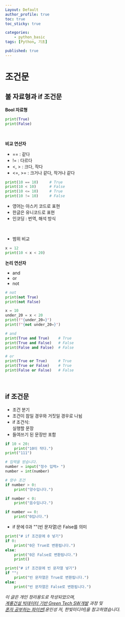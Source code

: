 ```yaml
---
Layout: Default
author_profile: true
toc: true
toc_sticky: true

categories:
    - python_basic
tags: [Python, 기초]

published: true
---
```


# 조건문
## 불 자료형과 if 조건문
**Bool 자료형**

```python
print(True)
print(False)
```

<br>

**비교 연산자**
- == : 같다
- != : 다르다
- <, > : 크다, 작다
- <=, >= : 크거나 같다, 작거나 같다

```python
print(10 == 10)     # True
print(10 < 10)      # False
print(10 <= 10)     # True
print(10 != 10)     # False
```

- 영어는 아스키 코드로 표현
- 한글은 유니코드로 표현
- 인코딩 : 번역, 해석 방식

<br>

- 범위 비교

```python
x = 12
print(10 < x < 20)
```

**논리 연산자**
- and
- or
- not

```python
# not
print(not True)
print(not False)
```

```python
x = 10
under_20 = x < 20
print(f"{under_20=}")
print(f"{not under_20=}")
```

```python
# and
print(True and True)    # True
print(True and False)   # False
print(False and False)  # False

# or 
print(True or True)     # True
print(True or False)    # True
print(False or False)   # False
```

<br>

## if 조건문
- 조건 분기
- 조건이 참일 경우와 거짓일 경우로 나뉨
- if 조건식:  
    실행할 문장
- 들여쓰기 된 문장만 포함

```python
if 10 < 20:
    print("10이 작다.")
print("111")
```

```python
# 입력을 받습니다.
number = input("정수 입력> ")
number = int(number)

# 양수 조건
if number > 0:
    print("양수입니다.")

if number < 0:
    print("음수입니다.")

if number == 0:
    print("0입니다.")
```

- if 문에 0과 ""(빈 문자열)은 False를 의미

```python
print("# if 조건문에 0 넣기")
if 0:
    print("0은 True로 변환됩니다.")
else:
    print("0은 False로 변환됩니다.")
    print()

print("# if 조건문에 빈 문자열 넣기")
if "":
    print("빈 문자열은 True로 변환됩니다.")
else:
    print("빈 문자열은 False로 변환됩니다.")
```


*이 글은 개인 정리용도로 작성되었으며,  
<u>계룡건설 빅데이터 기반 Green Tech SW개발</u> 과정 및   
<u>혼자 공부하는 파이썬</u>[윤인성 저, 한빛미디어]을 참고하였습니다.*